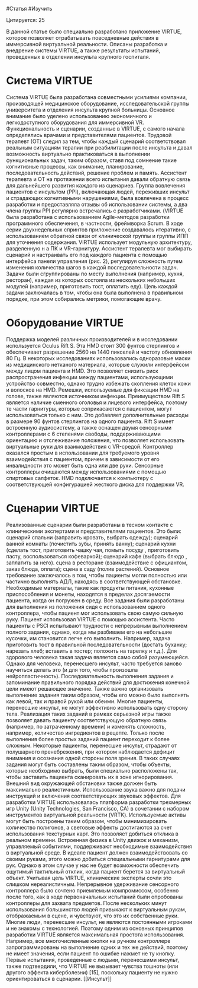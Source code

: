  #Статья #Изучить 

Цитируется: 25

В данной статье было специально разработано приложение VIRTUE, которое позволяет отрабатывать повседневные действия в иммерсивной виртуальной реальности. Описаны разработка и внедрение системы VIRTUE, а также результаты испытаний, проведенных в отделении инсульта крупного госпиталя.

# Система VIRTUE

Система VIRTUE была разработана совместными усилиями компании, производящей медицинское оборудование, исследовательской группы университета и отделения инсульта крупной больницы. Основное внимание было уделено использованию экономичного и легкодоступного оборудования для иммерсивной VR. Функциональность и сценарии, созданные в VIRTUE, с самого начала определялись врачами и представителями пациентов. Трудовой терапевт (ОТ) следил за тем, чтобы каждый сценарий соответствовал реальным ситуациям терапии при реабилитации после инсульта и давал возможность виртуально практиковаться в выполнении функциональных задач, таким образом, ставя под сомнение такие когнитивные процессы, как внимание, планирование, последовательность действий, решение проблем и память. Ассистент терапевта и ОТ на протяжении всего испытания давали обратную связь для дальнейшего развития каждого из сценариев. Группа вовлечения пациентов с инсультом (PPI), включающая людей, переживших инсульт и страдающих когнитивными нарушениями, была вовлечена в процесс разработки и предоставляла отзывы об использовании системы, а два члена группы PPI регулярно встречались с разработчиками. (VIRTUE была разработана с использованием Agile-методов разработки программного обеспечения, в частности, фреймворка Scrum. В ходе серии двухнедельных спринтов приложение создавалось итеративно, с использованием обратной связи от клинической группы и группы ИПП для уточнения содержания. VIRTUE использует модульную архитектуру, разделенную н а ПК и VR-гарнитуру. Ассистент терапевта мог выбирать сценарий и настраивать его под каждого пациента с помощью интерфейса панели управления (рис. 2), регулируя сложность путем изменения количества шагов в каждой последовательности задач. Задачи были сгруппированы по месту выполнения (например, кухня, ресторан), каждая из которых состояла из нескольких небольших модулей (например, приготовить тост, оплатить еду). Цель каждой задачи заключалась в том, чтобы она была выполнена в правильном порядке, при этом собирались метрики, помогающие врачу.

# Оборудование VIRTUE

Поддержка моделей различных производителей и в исследовании используется Oculus Rift S. Эта HMD стоит 300 фунтов стерлингов и обеспечивает разрешение 2560 на 1440 пикселей и частоту обновления 80 Гц. В некоторых исследованиях использовались одноразовые маски из медицинского нетканого материала, которые служили интерфейсом между лицом пациента и HMD. Это позволяет снизить риск распространения инфекции между пациентами, использующими устройство совместно, однако трудно избежать скопления клеток кожи и волосков на HMD. Ремешки, используемые для фиксации HMD на голове, также являются источником инфекции. Преимуществом Rift S является наличие сменного оголовья и лицевого интерфейса, поэтому те части гарнитуры, которые соприкасаются с пациентом, могут использоваться только с ним. Это добавляет дополнительные расходы в размере 90 фунтов стерлингов на одного пациента. Rift S имеет встроенную аудиосистему, а также оснащен двумя сенсорными контроллерами с 6 степенями свободы, поддерживающими ориентацию и отслеживание положения, что позволяет использовать виртуальные руки для взаимодействия с VR-средой. Контроллер оказался простым в использовании для требуемого уровня взаимодействия с пациентом, причем в зависимости от его инвалидности это может быть одна или две руки. Сенсорные контроллеры очищаются между использованиями с помощью спиртовых салфеток. HMD подключается к компьютеру с соответствующей конфигурацией жесткого диска для поддержки VR.

# Сценарии VIRTUE

Реализованные сценарии были разработаны в тесном контакте с клиническими экспертами и представителями пациентов. Это были: сценарий спальни (заправить кровать, выбрать одежду); сценарий ванной комнаты (почистить зубы, принять ванну); сценарий кухни (сделать тост, приготовить чашку чая, помыть посуду , приготовить пасту, воспользоваться кофеваркой); сценарий кафе (выбрать блюдо , заплатить за него). сцена в ресторане (взаимодействие с официантом, заказ блюда, оплата); сцена в саду (полив растений). Основное требование заключалось в том, чтобы пациенты могли полностью или частично выполнять АДЛ, находясь в соответствующей обстановке. Необходимые материалы, такие как продукты питания, кухонные приспособления и монеты, находятся в пределах досягаемости пациента, когда он погружен в среду. Все задания были разработаны для выполнения из положения сидя с использованием одного контроллера, чтобы пациент мог использовать свою самую сильную руку. Пациент использовал VIRTUE с помощью ассистента.
Часто пациенты с PSCI испытывают трудности с непрерывным выполнением полного задания, однако, когда мы разбиваем его на небольшие кусочки, им становится легче его выполнить. Например, задача приготовить тост в правильной последовательности (достать буханку; нарезать хлеб; вставить в тостер; положить на тарелку и т.д.). Для здорового человека такая задача является само собой разумеющейся. Однако для человека, перенесшего инсульт, часто требуется заново научиться делать это (и для того, чтобы произошла нейропластичность). Последовательность выполнения задания и запоминание правильного порядка действий для достижения конечной цели имеют решающее значение. Также важно организовать выполнение задания таким образом, чтобы его можно было выполнять как левой, так и правой рукой или обеими. Многие пациенты, перенесшие инсульт, не могут эффективно использовать одну сторону тела. Реализация таких заданий в рамках серьезной игры также позволяет давать пациенту соответствующую обратную связь (например, по затраченному времени) и изменять сложность, например, количество ингредиентов в рецепте. Только после выполнения более простых заданий пациент переходит к более сложным. Некоторые пациенты, перенесшие инсульт, страдают от полушарного пренебрежения, при котором наблюдается дефицит внимания и осознания одной стороны поля зрения. В таких случаях задания могут быть составлены таким образом, чтобы объекты, которые необходимо выбрать, были специально расположены так, чтобы заставить пациента сканировать их в зоне игнорирования. Внешний вид окружающей обстановки также должен быть максимально реалистичным. Использование звука важно для подачи инструкций и включения соответствующих звуковых эффектов. Для разработки VIRTUE использовалась платформа разработки трехмерных игр Unity (Unity Technologies, San Francisco, CA) в сочетании с набором инструментов виртуальной реальности (VRTK). Используемые активы могут быть построены таким образом, чтобы минимизировать количество полигонов, а световые эффекты достигаются за счет использования текстурных карт. Это позволяет добиться отклика в реальном времени. Встроенная физика в Unity движок и механизм, управляемый событиями, поддерживают необходимые взаимодействия в виртуальной среде. В идеале пациент должен взаимодействовать со своими руками, этого можно добиться специальными гарнитурами для рук. Однако в этом случае у нас не будет возможности обеспечить ощутимый тактильный отклик, когда пациент берется за виртуальный объект. Учитывая цель VIRTUE, клинические эксперты сочли это слишком нереалистичным. Непрерывное удерживание сенсорного контроллера было сочтено приемлемым компромиссом, особенно после того, как в ходе первоначальных испытаний были опробованы контроллеры для захвата предметов. После нескольких минут использования большинство людей привыкают к виртуальным рукам, отображаемым в сцене, и чувствуют, что это их собственные руки. Многие люди, перенесшие инсульт, не являются постоянными игроками и не знакомы с технологией. Поэтому одним из основных принципов разработки VIRTUE является максимальная простота использования. Например, все многочисленные кнопки на ручном контроллере запрограммированы на выполнение одних и тех же действий, поэтому не имеет значения, если пациент по ошибке нажмет не ту кнопку. Первые испытания, проведенные с людьми, перенесшими инсульт, также подтвердили, что VIRTUE не вызывает чувства тошноты (или другого эффекта киберболезни) [15], поскольку пациенту не нужно ориентироваться в сценарии.
[[Инсульт]]